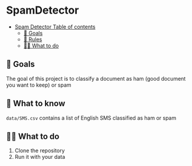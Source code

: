 # SpamDetector

- [Spam Detector Table of contents](#spam-detector-table-of-contents)
  - [🎯 Goals](#user-content--goals)
  - [📖 Rules](#user-content--What-to-know)
  - [👩‍💻 What to do](#user-content--what-to-do)

## 🎯 Goals

The goal of this project is to classify a document as ham (good document you want to keep) or spam

## 📖 What to know

`data/SMS.csv` contains a list of English SMS classified as ham or spam

## 👩‍💻 What to do

1. Clone the repository 
2. Run it with your data